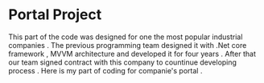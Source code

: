 # Portal Project 
This part of the code was designed for one the most popular industrial companies .
The previous programming team designed it with .Net core framework , MVVM architecture and developed it for four years .
After that our team signed contract with this company to countinue developing process . 
Here is my part of coding for companie's portal .
